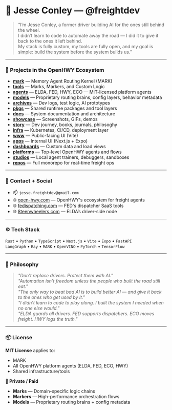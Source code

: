 # 👋 Jesse Conley — @freightdev

> “I’m Jesse Conley, a former driver building AI for the ones still behind the wheel.  
> I didn’t learn to code to automate away the road — I did it to give it back to the ones it left behind.  
> My stack is fully custom, my tools are fully open, and my goal is simple: build the system before the system builds us.”

---

### 🚚 Projects in the OpenHWY Ecosystem

- **[mark](https://github.com/freightdev/mark)** — Memory Agent Routing Kernel (MARK)
- **[tools](https://github.com/freightdev/tools)** — Marks, Markers, and Custom Logic
- **[agents](https://github.com/freightdev/agents)** — ELDA, FED, HWY, ECO — MIT-licensed platform agents
- **[models](https://github.com/freightdev/models)** — Proprietary routing brains, config layers, behavior metadata
- **[archives](https://github.com/freightdev/archives)** — Dev logs, test logic, AI prototypes
- **[pkgs](https://github.com/freightdev/pkgs)** — Shared runtime packages and tool layers
- **[docs](https://github.com/freightdev/docs)** — System documentation and architecture
- **[showcase](https://github.com/freightdev/showcase)** — Screenshots, GIFs, demos
- **[story](https://github.com/freightdev/story)** — Dev journey, books, journals, philosoghy
- **[infra](https://github.com/freightdev/infra)** — Kubernetes, CI/CD, deployment layer
- **[www](https://github.com/freightdev/www)** — Public-facing UI (Vite)
- **[apps](https://github.com/freightdev/apps)** — Internal UI (Next.js + Expo)
- **[dashboards](https://github.com/freightdev/dashboards)** — Custom data and load views
- **[platforms](https://github.com/freightdev/platforms)** — Top-level OpenHWY agents and flows
- **[studios](https://github.com/freightdev/studios)** — Local agent trainers, debuggers, sandboxes
- **[repos](https://github.com/freightdev/repos)** — Full monorepo for real-time freight ops

---

### 💼 Contact + Social

- 📫 `jesse.freightdev@gmail.com`
- 🌐 [open-hwy.com](https://open-hwy.com) — OpenHWY's ecosystem for freight agents  
- 🌐 [fedispatching.com](https://fedispatching.com) — FED's dispatcher SaaS tools  
- 🌐 [8teenwheelers.com](https://8teenwheelers.com) — ELDA’s driver-side node  

---

### ⚙️ Tech Stack

`Rust` • `Python` • `TypeScript` • `Next.js` • `Vite` • `Expo` • `FastAPI`  
`LangGraph` • `Ray` • `MARK` • `OpenVINO` • `PyTorch` • `TensorFlow`

---

### 🧠 Philosophy

> *"Don't replace drivers. Protect them with AI."*  
> *"Automation isn’t freedom unless the people who built the road still eat."*  
> *"The only way to beat bad AI is to build better AI — and give it back to the ones who get used by it."*  
> *"I didn’t learn to code to play along. I built the system I needed when no one else would."*  
> *"ELDA guards all drivers. FED supports dispatchers. ECO moves freight. HWY logs the truth."*

---

### 📦 License

**MIT License** applies to:

- MARK  
- All OpenHWY platform agents (ELDA, FED, ECO, HWY)  
- Shared infrastructure/tools  

**🔐 Private / Paid**  
- **Marks** — Domain-specific logic chains  
- **Markers** — High-performance orchestration flows  
- **Models** — Proprietary routing brains + config metadata
